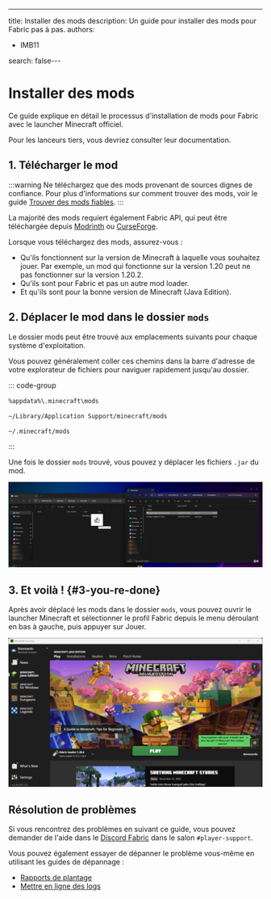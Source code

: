---
title: Installer des mods
description: Un guide pour installer des mods pour Fabric pas à pas.
authors:
  - IMB11

search: false---

# Installer des mods

Ce guide explique en détail le processus d'installation de mods pour Fabric avec le launcher Minecraft officiel.

Pour les lanceurs tiers, vous devriez consulter leur documentation.

## 1. Télécharger le mod

:::warning
Ne téléchargez que des mods provenant de sources dignes de confiance. Pour plus d'informations sur comment trouver des mods, voir le guide [Trouver des mods fiables](./finding-mods).
:::

La majorité des mods requiert également Fabric API, qui peut être téléchargée depuis [Modrinth](https://modrinth.com/mod/fabric-api) ou [CurseForge](https://curseforge.com/minecraft/mc-mods/fabric-api).

Lorsque vous téléchargez des mods, assurez-vous :

- Qu'ils fonctionnent sur la version de Minecraft à laquelle vous souhaitez jouer. Par exemple, un mod qui fonctionne sur la version 1.20 peut ne pas fonctionner sur la version 1.20.2.
- Qu'ils sont pour Fabric et pas un autre mod loader.
- Et qu'ils sont pour la bonne version de Minecraft (Java Edition).

## 2. Déplacer le mod dans le dossier `mods`

Le dossier mods peut être trouvé aux emplacements suivants pour chaque système d'exploitation.

Vous pouvez généralement coller ces chemins dans la barre d'adresse de votre explorateur de fichiers pour naviguer rapidement jusqu'au dossier.

::: code-group

```:no-line-numbers [Windows]
%appdata%\.minecraft\mods
```

```:no-line-numbers [macOS]
~/Library/Application Support/minecraft/mods
```

```:no-line-numbers [Linux]
~/.minecraft/mods
```

:::

Une fois le dossier `mods` trouvé, vous pouvez y déplacer les fichiers `.jar` du mod.

![Mods installés dans le dossier mods](/assets/players/installing-mods.png)

## 3. Et voilà ! {#3-you-re-done}

Après avoir déplacé les mods dans le dossier `mods`, vous pouvez ouvrir le launcher Minecraft et sélectionner le profil Fabric depuis le menu déroulant en bas à gauche, puis appuyer sur Jouer.

![Le lanceur Minecraft avec le profil Fabric sélectionné](/assets/players/installing-fabric/launcher-screen.png)

## Résolution de problèmes

Si vous rencontrez des problèmes en suivant ce guide, vous pouvez demander de l'aide dans le [Discord Fabric](https://discord.gg/v6v4pMv) dans le salon `#player-support`.

Vous pouvez également essayer de dépanner le problème vous-même en utilisant les guides de dépannage :

- [Rapports de plantage](./troubleshooting/crash-reports)
- [Mettre en ligne des logs](./troubleshooting/uploading-logs)
